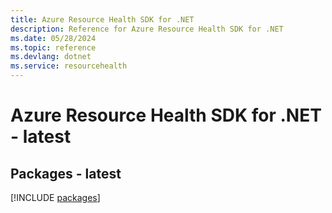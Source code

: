 ```yaml
---
title: Azure Resource Health SDK for .NET
description: Reference for Azure Resource Health SDK for .NET
ms.date: 05/28/2024
ms.topic: reference
ms.devlang: dotnet
ms.service: resourcehealth
---
```

# Azure Resource Health SDK for .NET - latest
## Packages - latest
[!INCLUDE [packages](resource-health-index.md)]